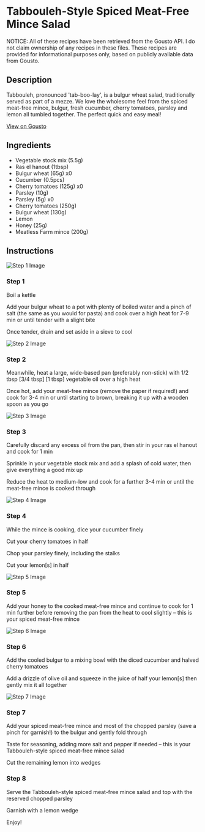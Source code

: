 # Tabbouleh-Style Spiced Meat-Free Mince Salad

NOTICE: All of these recipes have been retrieved from the Gousto API. I do not claim ownership of any recipes in these files. These recipes are provided for informational purposes only, based on publicly available data from Gousto.

## Description

Tabbouleh, pronounced 'tab-boo-lay', is a bulgur wheat salad, traditionally served as part of a mezze. We love the wholesome feel from the spiced meat-free mince, bulgur, fresh cucumber, cherry tomatoes, parsley and lemon all tumbled together. The perfect quick and easy meal!

[View on Gousto](https://www.gousto.co.uk/recipes/cookbook/tabbouleh-style-meat-free-mince-bulgur-salad)

## Ingredients

- Vegetable stock mix (5.5g)
- Ras el hanout (1tbsp)
- Bulgur wheat (65g) x0
- Cucumber (0.5pcs)
- Cherry tomatoes (125g) x0
- Parsley (10g)
- Parsley (5g) x0
- Cherry tomatoes (250g)
- Bulgur wheat (130g)
- Lemon
- Honey (25g)
- Meatless Farm mince (200g)

## Instructions

![Step 1 Image](https://production-media.gousto.co.uk/cms/recipe-step-image/Step-1-1633444749626-x200.jpg)

### Step 1

Boil a kettle

Add your bulgur wheat to a pot with plenty of boiled water and a pinch of salt (the same as you would for pasta) and cook over a high heat for 7-9 min or until tender with a slight bite

Once tender, drain and set aside in a sieve to cool

![Step 2 Image](https://production-media.gousto.co.uk/cms/recipe-step-image/step-2-1627035061119-x200.jpg)

### Step 2

Meanwhile, heat a large, wide-based pan (preferably non-stick) with 1/2 tbsp <span class="text-purple">[3/4 tbsp]</span> <span class="text-danger">[1 tbsp]</span> vegetable oil over a high heat

Once hot, add your meat-free mince (remove the paper if required!) and cook for 3-4 min or until starting to brown, breaking it up with a wooden spoon as you go

![Step 3 Image](https://production-media.gousto.co.uk/cms/recipe-step-image/step-3-1633444765203-x200.jpg)

### Step 3

Carefully discard any excess oil from the pan, then stir in your ras el hanout and cook for 1 min

Sprinkle in your vegetable stock mix and add a splash of cold water, then give everything a good mix up

Reduce the heat to medium-low and cook for a further 3-4 min or until the meat-free mince is cooked through

![Step 4 Image](https://production-media.gousto.co.uk/cms/recipe-step-image/step-4-1633444780868-x200.jpg)

### Step 4

While the mince is cooking, dice your cucumber finely

Cut your cherry tomatoes in half

Chop your parsley finely, including the stalks

Cut your lemon[s] in half

![Step 5 Image](https://production-media.gousto.co.uk/cms/recipe-step-image/step-5-1627035098261-x200.jpg)

### Step 5

Add your honey to the cooked meat-free mince and continue to cook for 1 min further before removing the pan from the heat to cool slightly – this is your spiced meat-free mince

![Step 6 Image](https://production-media.gousto.co.uk/cms/recipe-step-image/step-6-1633444814942-x200.jpg)

### Step 6

Add the cooled bulgur to a mixing bowl with the diced cucumber and halved cherry tomatoes

Add a drizzle of olive oil and squeeze in the juice of half your lemon[s] then gently mix it all together

![Step 7 Image](https://production-media.gousto.co.uk/cms/recipe-step-image/step-7-1633444831685-x200.jpg)

### Step 7

Add your spiced meat-free mince and most of the chopped parsley (save a pinch for garnish!) to the bulgur and gently fold through

Taste for seasoning, adding more salt and pepper if needed – this is your Tabbouleh-style spiced meat-free mince salad

Cut the remaining lemon into wedges

### Step 8

Serve the Tabbouleh-style spiced meat-free mince salad and top with the reserved chopped parsley

Garnish with a lemon wedge

Enjoy!

